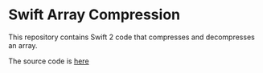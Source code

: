 # Swift Array Compression
This repository contains Swift 2 code that compresses and decompresses an array. 

The source code is [here](/compression.playground/Contents.swift)
